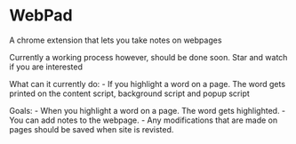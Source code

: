 # WebPad
A chrome extension that lets you take notes on webpages

Currently a working process however, should be done soon. Star and watch if you are interested 

What can it currently do: 
	- If you highlight a word on a page. The word gets printed on the content script, background script and popup script 

Goals: 
	- When you highlight a word on a page. The word gets highlighted. 
	- You can add notes to the webpage. 
	- Any modifications that are made on pages should be saved when site is revisted.
